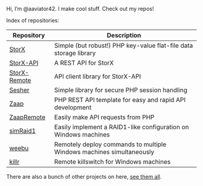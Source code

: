 Hi, I’m @aaviator42. I make cool stuff. Check out my repos! 

Index of repositories:

|Repository|Description|
|-----|--------|
|[StorX](https://github.com/aaviator42/StorX) | Simple (but robust!) PHP key-value flat-file data storage library |
|[StorX-API](https://github.com/aaviator42/StorX-API) | A REST API for StorX |
|[StorX-Remote](https://github.com/aaviator42/StorX-Remote) | API client library for StorX-API |
|[Sesher](https://github.com/aaviator42/Sesher) | Simple library for secure PHP session handling |
|[Zaap](https://github.com/aaviator42/Zaap) | PHP REST API template for easy and rapid API development |
|[ZaapRemote](https://github.com/aaviator42/ZaapRemote) | Easily make API requests from PHP |
|[simRaid1](https://github.com/aaviator42/simRaid1) | Easily implement a RAID1-like configuration on Windows machines |
|[weebu](https://github.com/aaviator42/weebu) | Remotely deploy commands to multiple Windows machines simultaneously |
|[killr](https://github.com/aaviator42/killr) | Remote killswitch for Windows machines |


There are also a bunch of other projects on here, [see them all](https://github.com/aaviator42?tab=repositories).




<!---
aaviator42/aaviator42 is a ✨ special ✨ repository because its `README.md` (this file) appears on your GitHub profile.
You can click the Preview link to take a look at your changes.
--->
